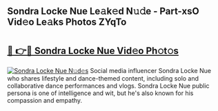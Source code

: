 ## Sondra Locke Nue Le𝚊k𝚎d N𝚞𝚍e - Part-xsO Vid𝚎o Le𝚊ks Photos ZYqTo

# <h2><a href="http://fb0vhyf.evod.top/?m=Sondra+Locke+Nue">🔗 👉🔴 Sondra Locke Nue Vid𝚎o Ph𝚘t𝚘s</a></h2>

[![Sondra Locke Nue N𝚞d𝚎s](https://i.imgur.com/8V9OHl7.gif)](http://fb0vhyf.evod.top/?m=Sondra+Locke+Nue)
Social media influencer Sondra Locke Nue who shares lifestyle and dance-themed content, including solo and collaborative dance performances and vlogs. Sondra Locke Nue public persona is one of intelligence and wit, but he's also known for his compassion and empathy. 
